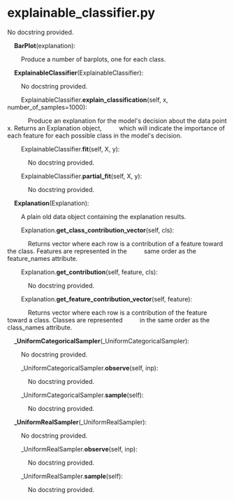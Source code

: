 # explainable_classifier.py

No docstring provided.

&nbsp;&nbsp;&nbsp;&nbsp;**BarPlot**(explanation):

&nbsp;&nbsp;&nbsp;&nbsp;&nbsp;&nbsp;&nbsp;&nbsp;Produce a number of barplots, one for each class.

&nbsp;&nbsp;&nbsp;&nbsp;**ExplainableClassifier**(ExplainableClassifier):

&nbsp;&nbsp;&nbsp;&nbsp;&nbsp;&nbsp;&nbsp;&nbsp;No docstring provided.

&nbsp;&nbsp;&nbsp;&nbsp;&nbsp;&nbsp;&nbsp;&nbsp;ExplainableClassifier.**explain_classification**(self, x, number_of_samples=1000):

&nbsp;&nbsp;&nbsp;&nbsp;&nbsp;&nbsp;&nbsp;&nbsp;&nbsp;&nbsp;&nbsp;&nbsp;Produce an explanation for the model's decision about the data point x. Returns an Explanation object,
&nbsp;&nbsp;&nbsp;&nbsp;&nbsp;&nbsp;&nbsp;&nbsp;        which will indicate the importance of each feature for each possible class in the model's decision.

&nbsp;&nbsp;&nbsp;&nbsp;&nbsp;&nbsp;&nbsp;&nbsp;ExplainableClassifier.**fit**(self, X, y):

&nbsp;&nbsp;&nbsp;&nbsp;&nbsp;&nbsp;&nbsp;&nbsp;&nbsp;&nbsp;&nbsp;&nbsp;No docstring provided.

&nbsp;&nbsp;&nbsp;&nbsp;&nbsp;&nbsp;&nbsp;&nbsp;ExplainableClassifier.**partial_fit**(self, X, y):

&nbsp;&nbsp;&nbsp;&nbsp;&nbsp;&nbsp;&nbsp;&nbsp;&nbsp;&nbsp;&nbsp;&nbsp;No docstring provided.

&nbsp;&nbsp;&nbsp;&nbsp;**Explanation**(Explanation):

&nbsp;&nbsp;&nbsp;&nbsp;&nbsp;&nbsp;&nbsp;&nbsp;A plain old data object containing the explanation results.

&nbsp;&nbsp;&nbsp;&nbsp;&nbsp;&nbsp;&nbsp;&nbsp;Explanation.**get_class_contribution_vector**(self, cls):

&nbsp;&nbsp;&nbsp;&nbsp;&nbsp;&nbsp;&nbsp;&nbsp;&nbsp;&nbsp;&nbsp;&nbsp;Returns vector where each row is a contribution of a feature toward the class. Features are represented in the
&nbsp;&nbsp;&nbsp;&nbsp;&nbsp;&nbsp;&nbsp;&nbsp;        same order as the feature_names attribute.
&nbsp;&nbsp;&nbsp;&nbsp;&nbsp;&nbsp;&nbsp;&nbsp;        

&nbsp;&nbsp;&nbsp;&nbsp;&nbsp;&nbsp;&nbsp;&nbsp;Explanation.**get_contribution**(self, feature, cls):

&nbsp;&nbsp;&nbsp;&nbsp;&nbsp;&nbsp;&nbsp;&nbsp;&nbsp;&nbsp;&nbsp;&nbsp;No docstring provided.

&nbsp;&nbsp;&nbsp;&nbsp;&nbsp;&nbsp;&nbsp;&nbsp;Explanation.**get_feature_contribution_vector**(self, feature):

&nbsp;&nbsp;&nbsp;&nbsp;&nbsp;&nbsp;&nbsp;&nbsp;&nbsp;&nbsp;&nbsp;&nbsp;Returns vector where each row is a contribution of the feature toward a class. Classes are represented
&nbsp;&nbsp;&nbsp;&nbsp;&nbsp;&nbsp;&nbsp;&nbsp;        in the same order as the class_names attribute.

&nbsp;&nbsp;&nbsp;&nbsp;**_UniformCategoricalSampler**(_UniformCategoricalSampler):

&nbsp;&nbsp;&nbsp;&nbsp;&nbsp;&nbsp;&nbsp;&nbsp;No docstring provided.

&nbsp;&nbsp;&nbsp;&nbsp;&nbsp;&nbsp;&nbsp;&nbsp;_UniformCategoricalSampler.**observe**(self, inp):

&nbsp;&nbsp;&nbsp;&nbsp;&nbsp;&nbsp;&nbsp;&nbsp;&nbsp;&nbsp;&nbsp;&nbsp;No docstring provided.

&nbsp;&nbsp;&nbsp;&nbsp;&nbsp;&nbsp;&nbsp;&nbsp;_UniformCategoricalSampler.**sample**(self):

&nbsp;&nbsp;&nbsp;&nbsp;&nbsp;&nbsp;&nbsp;&nbsp;&nbsp;&nbsp;&nbsp;&nbsp;No docstring provided.

&nbsp;&nbsp;&nbsp;&nbsp;**_UniformRealSampler**(_UniformRealSampler):

&nbsp;&nbsp;&nbsp;&nbsp;&nbsp;&nbsp;&nbsp;&nbsp;No docstring provided.

&nbsp;&nbsp;&nbsp;&nbsp;&nbsp;&nbsp;&nbsp;&nbsp;_UniformRealSampler.**observe**(self, inp):

&nbsp;&nbsp;&nbsp;&nbsp;&nbsp;&nbsp;&nbsp;&nbsp;&nbsp;&nbsp;&nbsp;&nbsp;No docstring provided.

&nbsp;&nbsp;&nbsp;&nbsp;&nbsp;&nbsp;&nbsp;&nbsp;_UniformRealSampler.**sample**(self):

&nbsp;&nbsp;&nbsp;&nbsp;&nbsp;&nbsp;&nbsp;&nbsp;&nbsp;&nbsp;&nbsp;&nbsp;No docstring provided.

